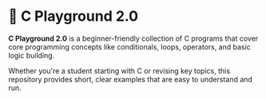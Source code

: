 # 🚀 C Playground 2.0

**C Playground 2.0** is a beginner-friendly collection of C programs that cover core programming concepts like conditionals, loops, operators, and basic logic building.

Whether you're a student starting with C or revising key topics, this repository provides short, clear examples that are easy to understand and run.
